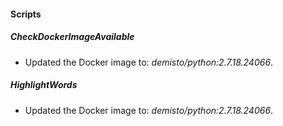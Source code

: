 
#### Scripts
##### CheckDockerImageAvailable
- Updated the Docker image to: *demisto/python:2.7.18.24066*.
##### HighlightWords
- Updated the Docker image to: *demisto/python:2.7.18.24066*.